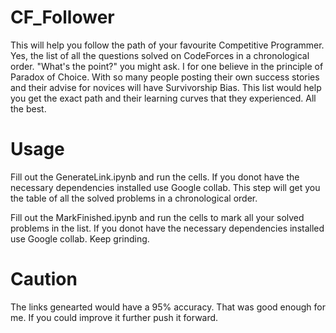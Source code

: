 # CF_Follower


This will help you follow the path of your favourite Competitive Programmer. Yes, the list of all the questions solved on CodeForces in a chronological order. 
"What's the point?" you might ask. I for one believe in the principle of Paradox of Choice. With so many people posting their own success stories and their advise for novices will have Survivorship Bias. This list would help you get the exact path and their learning curves that they experienced. All the best. 


# Usage
Fill out the GenerateLink.ipynb and run the cells. If you donot have the necessary dependencies installed use Google collab. This step will get you the table of all the solved problems in a chronological order.

Fill out the MarkFinished.ipynb and run the cells to mark all your solved problems in the list. If you donot have the necessary dependencies installed use Google collab. Keep grinding.

# Caution
The links genearted would have a 95% accuracy. That was good enough for me. If you could improve it further push it forward.
